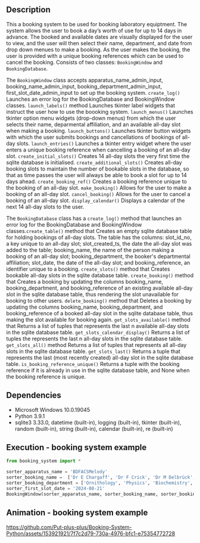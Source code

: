 ## Description 
This a booking system to be used for booking laboratory equiptment. The system allows the user to book a day’s worth of use for up to 14 days in advance. The booked and available dates are visually displayed for the user to view, and the user will then select their name, department, and date from drop down menues to make a booking. As the user makes the booking, the user is provided with a unique booking references which can be used to cancel the booking. Consists of two classes: `BookingWindow` and  `BookingDatabase`.

The `BookingWindow` class accepts apparatus_name_admin_input, booking_name_admin_input, booking_department_admin_input, first_slot_date_admin_input to set up the booking system. `create_log()` Launches an error log for the BookingDatabase and BookingWindow classes. `launch_labels()` method Launches tkinter label widgets that instruct the user how to use the boooking system. `launch_menus()` Launches tkinter option menu widgets (drop-down menus) from which the user selects their name, deparmental affiliation, and an available all-day slot when making a booking. `launch_buttons()` Launches tkinter button widgets with which the user submits bookings and cancellations of bookings of all-day slots. `launch_entries()` Launches a tkinter entry widget where the user enters a unique booking reference when cancelling a booking of an all-day slot. `create_initial_slots()` Creates 14 all-day slots the very first time the sqlite database is initialised. `create_additional_slots()` Creates all-day booking slots to maintain the number of bookable slots in the database, so that as time passes the user will always be able to book a slot for up to 14 days ahead. `create_booking_ref()` Creates a booking reference unique to the booking of an all-day slot. `make_booking()` Allows for the user to make a booking of an all-day slot. `cancel_booking()` Allows for the user to cancel a booking of an all-day slot. `display_calendar()` Displays a calendar of the next 14 all-day slots to the user.

The `BookingDatabase` class has a `create_log()` method that launches an error log for the BookingDatabase and BookingWindow classes.`create_table()` method that Creates an empty sqlite database table for holding bookings of all-day slots. The table has the columns: slot_id_no, a key unique to an all-day slot; slot_created_ts, the date the all-day slot was added to the table; booking_name, the name of the person making a booking of an all-day slot; booking_department, the booker's departmental affiliation; slot_date, the date of the all-day slot; and booking_reference, an identifier unique to a booking. `create_slots()` method that Creates bookable all-day slots in the sqlite database table. `create_booking()` method that Creates a booking by updating the columns booking_name, booking_department, and booking_reference of an existing available all-day slot in the sqlite database table, thus rendering the slot unavailable for booking to other users. `delete_booking()` method that Deletes a booking by updating the columns booking_name, booking_department, and booking_reference of a booked all-day slot in the sqlite database table, thus making the slot available for booking again. `get_slots_available()` method that Returns a list of tuples that represents the last n available all-day slots in the sqlite database table. `get_slots_calendar_display()` Returns a list of tuples the represents the last n all-day slots in the sqlite database table. `get_slots_all()` method Returns a list of tuples that represents all all-day slots in the sqlite database table. `get_slots_last()` Returns a tuple that represents the last (most recently created) all-day slot in the sqlite database table. `is_booking_reference_unique()` Returns a tuple with the booking reference if it is already in use in the sqlite database table, and None when the booking reference is unique.  


## Dependencies
* Microsoft Windows 10.0.19045
* Python 3.9.1
* sqlite3 3.33.0, datetime (built-in), logging (built-in), tkinter (built-in), random (built-in), string (built-in), calendar (built-in), re (built-in)
 
## Execution - booking system example   
```python
from booking_system import *

sorter_apparatus_name = 'BDFACSMelody'
sorter_booking_name =  ['Dr E Chargaff', 'Dr F Crick', 'Dr M Delbrück', 'Dr L Pauling', 'Dr J Watson'] 
sorter_booking_department = ['Ornithology', 'Physics', 'Biochemistry', 'Chemistry']
sorter_first_slot_date = '2024-08-21'
BookingWindow(sorter_apparatus_name, sorter_booking_name, sorter_booking_department, sorter_first_slot_date)
```

## Animation - booking system example
https://github.com/Put-plus-plus/Booking-System-Python/assets/153921921/7f7c2d79-730a-4976-bfc1-e75354772728



